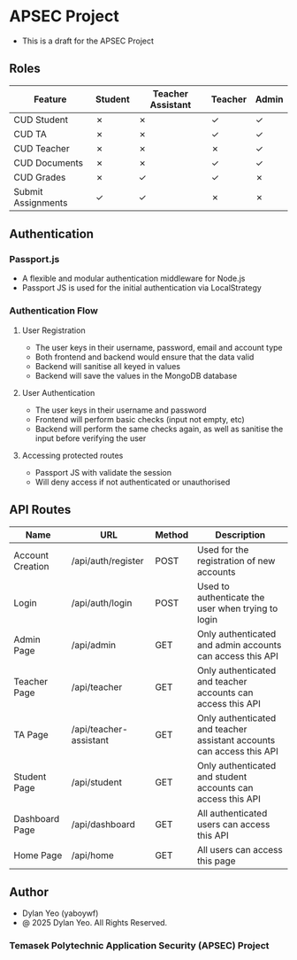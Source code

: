 # APSEC Project
- This is a draft for the APSEC Project

## Roles

| Feature               | Student   | Teacher Assistant        | Teacher   | Admin     |
|-----------------------|-----------|-----------|-----------|-----------|
| CUD Student           | &cross;   | &cross;   | &check;   | &check;   |
| CUD TA                | &cross;   | &cross;   | &check;   | &check;   |
| CUD Teacher           | &cross;   | &cross;   | &cross;   | &check;   |
| CUD Documents         | &cross;   | &cross;   | &check;   | &check;   |
| CUD Grades            | &cross;   | &check;   | &check;   | &cross;   |
| Submit Assignments    | &check;   | &check;   | &cross;   | &cross;   |

## Authentication

### Passport.js
- A flexible and modular authentication middleware for Node.js
- Passport JS is used for the initial authentication via LocalStrategy

### Authentication Flow
1. User Registration
    - The user keys in their username, password, email and account type
    - Both frontend and backend would ensure that the data valid
    - Backend will sanitise all keyed in values
    - Backend will save the values in the MongoDB database

2. User Authentication
    - The user keys in their username and password
    - Frontend will perform basic checks (input not empty, etc)
    - Backend will perform the same checks again, as well as sanitise the input before verifying the user
    
3. Accessing protected routes
    - Passport JS with validate the session
    - Will deny access if not authenticated or unauthorised

## API Routes
| Name              | URL                    | Method | Description                                                           |
|-------------------|------------------------|--------|-----------------------------------------------------------------------|
| Account Creation  | /api/auth/register     | POST   | Used for the registration of new accounts                             |
| Login             | /api/auth/login        | POST   | Used to authenticate the user when trying to login                    |
| Admin Page        | /api/admin             | GET    | Only authenticated and admin accounts can access this API             |
| Teacher Page      | /api/teacher           | GET    | Only authenticated and teacher accounts can access this API           |
| TA Page           | /api/teacher-assistant | GET    | Only authenticated and teacher assistant accounts can access this API |
| Student Page      | /api/student           | GET    | Only authenticated and student accounts can access this API           |
| Dashboard Page    | /api/dashboard         | GET    | All authenticated users can access this API                           |
| Home Page         | /api/home              | GET    | All users can access this page                                        |

## Author
- Dylan Yeo (yaboywf)
- @ 2025 Dylan Yeo. All Rights Reserved.

### Temasek Polytechnic Application Security (APSEC) Project
